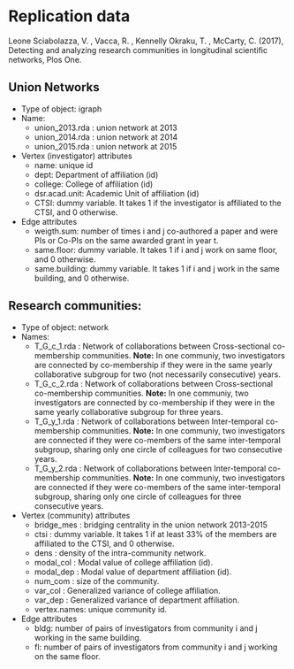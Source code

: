 # Replication data
Leone Sciabolazza, V. , Vacca, R. , Kennelly Okraku, T. , McCarty, C. (2017), Detecting and analyzing research communities in longitudinal scientific networks, Plos One.

## Union Networks

* Type of object: igraph
* Name: 
	- union_2013.rda : union network at 2013
	- union_2014.rda : union network at 2014
	- union_2015.rda : union network at 2015
* Vertex (investigator) attributes
	- name: unique id
	- dept: Department of affiliation (id)
	- college: College of affiliation (id)
	- dsr.acad.unit: Academic Unit of affiliation (id)
	- CTSI: dummy variable. It takes 1 if the investigator is affiliated to the CTSI, and 0 otherwise.
* Edge attributes
	- weigth.sum: number of times i and j co-authored a paper and were PIs or Co-PIs on the same awarded grant in year t.
	- same.floor: dummy variable. It takes 1 if i and j work on same floor, and 0 otherwise.
	- same.building: dummy variable. It takes 1 if i and j work in the same building, and 0 otherwise.

## Research communities: 
* Type of object: network
* Names: 
	- T_G_c_1.rda : Network of collaborations between Cross-sectional co-membership communities. **Note:** In one communiy, two investigators are connected by co-membership if they were in the same yearly collaborative subgroup for two (not necessarily consecutive) years.
	- T_G_c_2.rda : Network of collaborations between Cross-sectional co-membership communities. **Note:** In one communiy, two investigators are connected by co-membership if they were in the same yearly collaborative subgroup for three years.
	- T_G_y_1.rda : Network of collaborations between Inter-temporal co-membership communities. **Note:** In one communiy, two investigators are connected if they were co-members of the same inter-temporal subgroup, sharing only one circle of colleagues for two consecutive years.
	- T_G_y_2.rda : Network of collaborations between Inter-temporal co-membership communities. **Note:** In one communiy, two investigators are connected if they were co-members of the same inter-temporal subgroup, sharing only one circle of colleagues for three consecutive years.
* Vertex (community) attributes
	- bridge_mes : bridging centrality in the union network 2013-2015
	- ctsi : dummy variable. It takes 1 if at least 33% of the members are affiliated to the CTSI, and 0 otherwise.
	- dens : density of the intra-community network.
	- modal_col : Modal value of college affiliation (id).
	- modal_dep : Modal value of department affiliation (id). 
	- num_com : size of the community.
	- var_col : Generalized variance of college affiliation.
	- var_dep : Generalized variance of department affiliation.
	- vertex.names: unique community id.
* Edge attributes
	- bldg: number of pairs of investigators from community i and j working in the same building.
	- fl: number of pairs of investigators from community i and j working on the same floor.